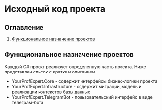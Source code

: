 # Исходный код проекта

## Оглавление

1. [Функциональное назначение проектов](#функциональное-назначение-проектов)

## Функциональное назначение проектов

Каждый C# проект реализует определенную часть проекта.
Ниже представлен список с кратким описанием.

+ YourProfExpert.Core - содержит интерфейсы бизнес-логики проекта
+ YourProfExpert.Infrastructure - содержит миграции, модель и реализации контекстов базы данных
+ YourProfExpert.TelegramBot - пользовательский интерфейс в виде телеграм-бота